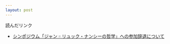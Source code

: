 ```yaml
---
layout: post
---
```


読んだリンク

- [シンポジウム「ジャン゠リュック・ナンシーの哲学」への参加辞退について
](https://researchmap.jp/blogs/blog_entries/view/97310/41431d7d46249d1129c9ece36481d709?frame_id=534631)

